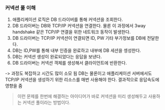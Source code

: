 ### 커넥션 풀 이해
1. 애플리케이션 로직은 DB 드라이버를 통해 커넥션을 조회한다.
2. DB 드라이버는 DB와 TCP/IP 커넥션을 연결한다. 물론 이 과정에서 3way handshake 같은 TCP/IP 연결을 위한 네트워크 동작이 발생한다.
3. DB 드라이버는 TCP/IP 커넥션이 연결되면 ID, PW 기타 부가정보를 DB에 전달한다.
4. DB는 ID,PW를 통해 내부 인증을 완료하고 내부에 DB 세션을 셍성한다.
5. DB는 커넥션 생성이 완료되었다는 응답을 보낸다.
6. DB 드라이버는 커넥션 객체를 생성해서 클라이언트에 반환한다. 

-> 과정도 복잡하고 시간도 많이 소모 됨
DB는 물론이고 애플리케이션 서버에서도 TCP/IP 커넥션을 생성하기 위한 리소스를 매번 사용해야 한다.
결과적으로 응답속도에 영향을 줌

> 이런 문제를 한번에 해결하는 아이디어가 바로 커넥션을 미리 생성해두고 사용하는 커넥션 풀이라는 방법이다.

